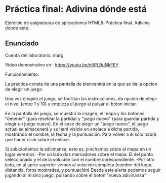 # Práctica final: Adivina dónde está

Ejercicio de asignaturas de aplicaciones HTML5. Práctica final. Adivina dónde está.

## Enunciado

Cuenta del laboratorio: marg

Video demostrativo en : https://youtu.be/n5PLBuNkFEY 

Funcionamiento:

La practica consta de una pantalla de bienvenida en la que se da la opcion de elegir un juego

Una vez elegido el juego, se facilitan las instrucciones, da opción de elegir el nivel (entre 1 y 10) y empieza el juego al pulsar el boton iniciar.

En la pantalla de juego, se muestra la imagen, el mapa y los botones "detener" (para resetear la partida) y "juego nuevo" (para guardar partida y elegir un juego nuevo).
En el caso de elegir un "juego nuevo", el juego actual se almacenará y se hará visible un enelace a dicha partida, mostrando el nombre, la fecha y la puntuación. Para volver a él sólo habrá que hacer click sobre el enlace.

Si solucionamos la adivinanza, esto es, pinchamos sobre el mapa en un lugar veremos:
  -Por un lado dos marcadores sobre el mapa. El del punto seleccionado y el de la solución con el nombre corespondiente.
  -Por otro lado, en al aprte superior vemos al solución completa (nombre del lugar, distancia, fotos mostradas, y puntuación) Desde esta alerta podemos seguir jugando al mismo juego, pulsando sobre el boton "nueva adivinanza"


